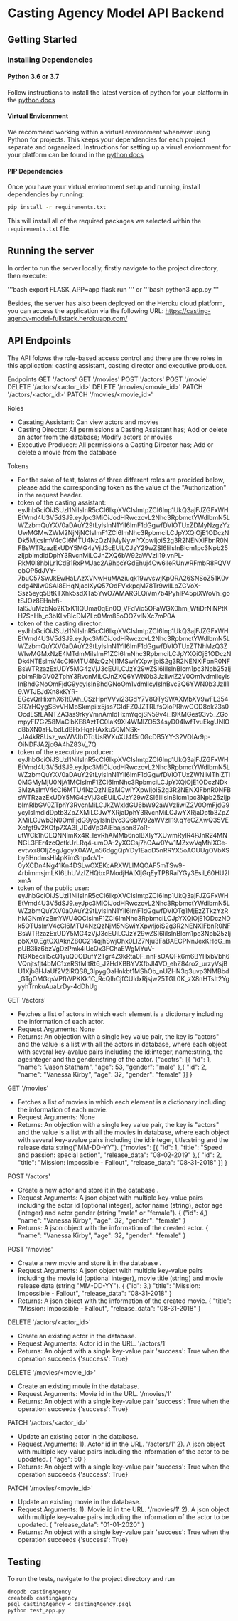# Casting Agency Model API Backend

## Getting Started

### Installing Dependencies

#### Python 3.6 or 3.7

Follow instructions to install the latest version of python for your platform in the [python docs](https://docs.python.org/3/using/unix.html#getting-and-installing-the-latest-version-of-python)

#### Virtual Enviornment

We recommend working within a virtual environment whenever using Python for projects. This keeps your dependencies for each project separate and organaized. Instructions for setting up a virual enviornment for your platform can be found in the [python docs](https://packaging.python.org/guides/installing-using-pip-and-virtual-environments/)

#### PIP Dependencies

Once you have your virtual environment setup and running, install dependencies by running:

```bash
pip install -r requirements.txt
```

This will install all of the required packages we selected within the `requirements.txt` file.


## Running the server
In order to run the server locally, firstly navigate to the project directory, then execute:

'''bash
export FLASK_APP=app
flask run
'''
or 
'''bash
python3 app.py
'''

Besides, the server has also been deployed on the Heroku cloud platform, you can access the application via the following URL: https://casting-agency-model-fullstack.herokuapp.com/


## API Endpoints 
The API folows the role-based access control and there are three roles in this application: casting assistant, casting director and executive producer.

Endpoints
GET '/actors'
GET '/movies'
POST '/actors'
POST '/movie'
DELETE '/actors/<actor_id>'
DELETE '/movies/<movie_id>'
PATCH '/actors/<actor_id>'
PATCH '/movies/<movie_id>'

Roles
- Casating Assistant: Can view actors and movies 
- Casting Director: All permissions a Casting Assistant has; Add or delete an actor from the database; Modify actors or movies 
- Executive Producer: All permissions a Casting Director has; Add or delete a movie from the database

Tokens
- For the sake of test, tokens of three different roles are procided below, please add the corresponding token as the value of the "Authorization" in the request header.  
- token of the casting assistant: eyJhbGciOiJSUzI1NiIsInR5cCI6IkpXVCIsImtpZCI6Inp1UkQ3ajFJZGFxWHEtVmd4U3V5dSJ9.eyJpc3MiOiJodHRwczovL2Nhc3RpbmctYWdlbmN5LWZzbmQuYXV0aDAuY29tLyIsInN1YiI6ImF1dGgwfDVlOTUxZDMyNzgzYzUwMGMwZWM2NjNjNCIsImF1ZCI6ImNhc3RpbmciLCJpYXQiOjE1ODczNDk5MjcsImV4cCI6MTU4NzQzNjMyNywiYXpwIjoiS2g3R2NENXlFbnR0NFBsWTRzazExUDY5MG4zVjJ3cEUiLCJzY29wZSI6IiIsInBlcm1pc3Npb25zIjpbImdldDphY3RvcnMiLCJnZXQ6bW92aWVzIl19.vnPL-RkM0l8hbILr1CdB1RxPMJac2A9hpcYGdEhuj4Cw6ileRUnwRFmbR8FQVVobOP5dJVY-7buC57SwJkEwHaLAzXVNwHuMAziuqk19wvswjKpQRA26SNSoZ51K0vcdg4NIw0SAI8EHqNjaclXyQ57OdFVxkpqM78Tr9wlILpZCVoX-Ssz5eyq5BtKTXhk5sdXTa5YwO7AMARGLQiVm7b4PyhIP45piXWoVh_gotSJOz8EHnbfi-Ial5JuMzbNo2K1xK1IQUma0qEn0O_VFdVio5OFaWGX0hm_WtiDrNiNPtKH7SnHh_c3bKLvBIcDMZLc0Mm85oOOZvINXc7mP0A
- token of the casting director: eyJhbGciOiJSUzI1NiIsInR5cCI6IkpXVCIsImtpZCI6Inp1UkQ3ajFJZGFxWHEtVmd4U3V5dSJ9.eyJpc3MiOiJodHRwczovL2Nhc3RpbmctYWdlbmN5LWZzbmQuYXV0aDAuY29tLyIsInN1YiI6ImF1dGgwfDVlOTUxZTNhMzQ3ZWIwMGMxNzE4MTdmMiIsImF1ZCI6ImNhc3RpbmciLCJpYXQiOjE1ODczNDk4NTEsImV4cCI6MTU4NzQzNjI1MSwiYXpwIjoiS2g3R2NENXlFbnR0NFBsWTRzazExUDY5MG4zVjJ3cEUiLCJzY29wZSI6IiIsInBlcm1pc3Npb25zIjpbImRlbGV0ZTphY3RvcnMiLCJnZXQ6YWN0b3JzIiwiZ2V0Om1vdmllcyIsInBhdGNoOmFjdG9ycyIsInBhdGNoOm1vdmllcyIsInBvc3Q6YWN0b3JzIl19.WTJEJdXn8xKYR-EGcvQrHixrhX61tDAh_CSzHpnVVvi23GdY7V8QTySWAXMbXV9wFL3543R7rHQygSBvVHMbSkmpiix5jss7GIdFZ0JZTRLfsQloPRhwGOD8ok23s0OcdESfEANTZA3as9rkyVmnAmIdHxmYqcjSN59v4i_I9KMGes93v5_ZGompyFI7G258MaClbKE8AztTC0IaK9XI4WMlZO534syD04lwfTvuEkgUNlOd8bXN0aHJbdLdBHxHqaHAxku50MNSk-_JA4kR8Usz_wsWVJbDTqUsRVXuXU4f5r0GcDB5YY-32VOIAr9p-OiNDFJA2jcGA4hZ83V_7Q
- token of the executive producer: eyJhbGciOiJSUzI1NiIsInR5cCI6IkpXVCIsImtpZCI6Inp1UkQ3ajFJZGFxWHEtVmd4U3V5dSJ9.eyJpc3MiOiJodHRwczovL2Nhc3RpbmctYWdlbmN5LWZzbmQuYXV0aDAuY29tLyIsInN1YiI6ImF1dGgwfDVlOTUxZWNlMThiZTI0MGMyMjU0NjA1MCIsImF1ZCI6ImNhc3RpbmciLCJpYXQiOjE1ODczNDk3MzAsImV4cCI6MTU4NzQzNjEzMCwiYXpwIjoiS2g3R2NENXlFbnR0NFBsWTRzazExUDY5MG4zVjJ3cEUiLCJzY29wZSI6IiIsInBlcm1pc3Npb25zIjpbImRlbGV0ZTphY3RvcnMiLCJkZWxldGU6bW92aWVzIiwiZ2V0OmFjdG9ycyIsImdldDptb3ZpZXMiLCJwYXRjaDphY3RvcnMiLCJwYXRjaDptb3ZpZXMiLCJwb3N0OmFjdG9ycyIsInBvc3Q6bW92aWVzIl19.qYeCZXwQ35VEXcfgt9v2KOfp7XA3l_JDdVp3AiEbajson87oR-utWCk1hOEQNNlmKx4R_IevRhAMMb6nolBXIyYXUwmRylR4PJnR24MNNGL3FEr4zcQctkUrLRq4-umOA-2yXCCsj7hOAw0Yw1MZxwVqMhiXCe-evtvxr8OIjZegJgoyX0AW_n56dggQpYDy1EaoD5nRRYX5oAOUUgOVbXSby6HndmsHl4pKimSnp4cV1-0yXCDn4Ng41Kn4DSLwOXEKcARXWLIMQOAF5mTSw9-4rbimmsjmLKI6LhUVzIZHQbxPModjHAlXljGqEyTPBRaiYGy3Esil_60HU2IxmA
- token of the public user: eyJhbGciOiJSUzI1NiIsInR5cCI6IkpXVCIsImtpZCI6Inp1UkQ3ajFJZGFxWHEtVmd4U3V5dSJ9.eyJpc3MiOiJodHRwczovL2Nhc3RpbmctYWdlbmN5LWZzbmQuYXV0aDAuY29tLyIsInN1YiI6ImF1dGgwfDVlOTg1MjEzZTkzYzRhMGNmYzBmYWU4OCIsImF1ZCI6ImNhc3RpbmciLCJpYXQiOjE1ODczNDk5OTUsImV4cCI6MTU4NzQzNjM5NSwiYXpwIjoiS2g3R2NENXlFbnR0NFBsWTRzazExUDY5MG4zVjJ3cEUiLCJzY29wZSI6IiIsInBlcm1pc3Npb25zIjpbXX0.EgtOXlAknZ80C214qjhSwjOhx0LIZ7Nju3FaBAECPNnJexKHdG_mpUB3liz6bzVgDzPmk4iUcQx3FChaEWgMYuV-NGXbecYl5cQ1yuQ0ODufY2Tgr4Z9kRta0F_nnFsOAQFk6m6BYHxbVbh6VQnjtsfjt4bMC1xeRSfMltRt6_J2HdXBBYVXfbJl4VO_ehZ84ro2_urzyVsjBU1Xjb8HJaUf2V2iRQS8_3IpygOaHnkbt1MShOb_nUZHN3q3uvp3NMBbd_GTgOMGqsVPfbVPKKk1C_RcQlhCjfCUIdxRjsjw25TGL0K_zX8nHTsIt2YgyyhTrnkuAuaLrDy-4dDhUg

GET '/actors'
- Fetches a list of actors in which each element is a dictionary including the information of each actor. 
- Request Arguments: None
- Returns: An objection with a single key value pair, the key is "actors" and the value is a list with all the actors in database, where each object with several key-avalue pairs including the id:integer, name:string, the age:integer and the gender:string of the actor. 
{"acotrs":
    [{
        "id": 1,
        "name": "Jason Statham",
        "age": 53,
        "gender": "male"
    },{
        "id": 2,
        "name": "Vanessa Kirby",
        "age": 32,
        "gender": "female"
    }]
}

GET '/movies'
- Fetches a list of movies in which each element is a dictionary including the information of each movie. 
- Request Arguments: None
- Returns: An objection with a single key value pair, the key is "actors" and the value is a list with all the movies in database, where each object with several key-avalue pairs including the id:integer, title:string and the release data:string("MM-DD-YY"). 
{"movies":
    [{
        "id": 1,
        "title": "Speed and passion: special action",
        "release_data": "08-02-2019"
    },{
        "id": 2,
        "title": "Mission: Impossible - Fallout",
        "release_data": "08-31-2018"
    }]
}

POST '/actors'
- Create a new actor and store it in the database . 
- Request Arguments: A json object with multiple key-value pairs including the actor id (optional integer), actor name (string), actor age (integer) and actor gender (string "male" or "female").
{
    ("id": 4,)
    "name": "Vanessa Kirby",
    "age": 32,
    "gender": "female"
}
- Returns: A json object with the information of the created actor. 
{
    "name": "Vanessa Kirby",
    "age": 32,
    "gender": "female"
}

POST '/movies'
- Create a new movie and store it in the database . 
- Request Arguments: A json object with multiple key-value pairs including the movie id (optional integer), movie title (string) and movie release data (string "MM-DD-YY").
{
    ("id": 3,)
    "title": "Mission: Impossible - Fallout",
    "release_data": "08-31-2018"
}
- Returns: A json object with the information of the created movie. 
{
    "title": "Mission: Impossible - Fallout",
    "release_data": "08-31-2018"
}

DELETE '/actors/<actor_id>'
- Create an existing actor in the database. 
- Request Arguments: Actor id in the URL.
'/actors/1'
- Returns: An object with a single key-value pair 'success': True when the operation succeeds
{'success': True}

DELETE '/movies/<movie_id>'
- Create an existing movie in the database. 
- Request Arguments: Movie id in the URL.
'/movies/1'
- Returns: An object with a single key-value pair 'success': True when the operation succeeds
{'success': True}

PATCH '/actors/<actor_id>'
- Update an existing actor in the database. 
- Request Arguments: 1). Actor id in the URL.
'/actors/1'
2). A json object with multiple key-value pairs including the information of the actor to be upodated.
{
    "age": 50
}
- Returns: An object with a single key-value pair 'success': True when the operation succeeds
{'success': True}

PATCH '/movies/<movie_id>'
- Update an existing movie in the database. 
- Request Arguments: 1). Movie id in the URL.
'/movies/1'
2). A json object with multiple key-value pairs including the information of the actor to be upodated.
{
    "release_data": "01-01-2020"
}
- Returns: An object with a single key-value pair 'success': True when the operation succeeds
{'success': True}

## Testing
To run the tests, navigate to the project directory and run
```
dropdb castingAgency
createdb castingAgency
psql castingAgency < castingAgency.psql
python test_app.py
```




